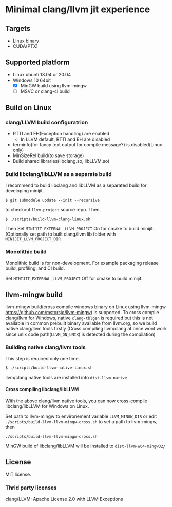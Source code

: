 # Minimal clang/llvm jit experience

## Targets

* Linux binary
* CUDA(PTX)

## Supported platform

* Linux ubunti 18.04 or 20.04
* Windows 10 64bit
  * [x] MinGW build using llvm-mingw
  * [ ] MSVC or clang-cl build

## Build on Linux

### clang/LLVM build configuratrion

* RTTI and EH(Exception handling) are enabled
  * In LLVM default, RTTI and EH are disabled
* terminfo(for fancy text output for compile message?) is disabled(Linux only)
* MinSizeRel build(to save storage)
* Build shared libraries(libclang.so, libLLVM.so)

### Build libclang/libLLVM as a separate build

I recommend to build libclang and libLLVM as a separated build for developing minijit.

```
$ git submodule update --init --recursive
```

to checkout `llvm-project` source repo.
Then,

```
$ ./scripts/build-llvm-clang-linux.sh
```

Then Set `MINIJIT_EXTERNAL_LLVM_PROJECT` On for cmake to build minijit.
(Optionally set path to built clang/llvm lib folder with `MINIJIT_LLVM_PROJECT_DIR`

### Monolithic build

Monolithic build is for non-development. For example packaging release build, profiling, and CI build.


Set `MINIJIT_EXTERNAL_LLVM_PROJECT` Off for cmake to build minijit.


## llvm-mingw build

llvm-mingw build(cross compile windows binary on Linux using llvm-mingw https://github.com/mstorsjo/llvm-mingw) is supported.
To cross compile clang/llvm for Windows, native `clang-tblgen` is required but this is not available in common prebuilt binary available from llvm.org, so we build native clang/llvm tools firstly
(Cross compiling llvm/clang at once wont work since unix code path(`LLVM_ON_UNIX`) is detected during the compilation)

### Building native clang/llvm tools

This step is required only one time.

```
$ ./scripts/build-llvm-native-linux.sh
```

llvm/clang native tools are installed into `dist-llvm-native`

#### Cross compiling libclang/libLLVM

With the above clang/llvm native tools, you can now cross-compile libclang/libLLVM for Windows on Linux.

Set path to llvm-mingw to environement variable `LLVM_MINGW_DIR` or edit
`./scripts/build-llvm-llvm-mingw-cross.sh` to set a path to llvm-mingw, then

```
./scripts/build-llvm-llvm-mingw-cross.sh
```

MinGW build of libclang/libLLVM will be installed to `dist-llvm-w64-mingw32/`

## License

MIT license.

### Thrid party licenses

clang/LLVM: Apache License 2.0 with LLVM Exceptions


